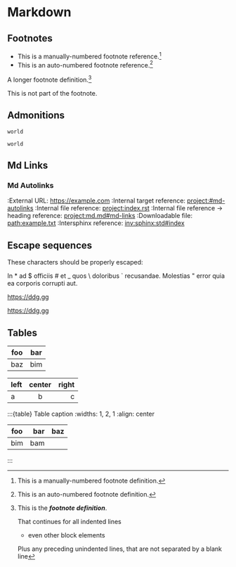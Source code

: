 # Markdown

## Footnotes

- This is a manually-numbered footnote reference.[^3]
- This is an auto-numbered footnote reference.[^myref]

[^myref]: This is an auto-numbered footnote definition.
[^3]: This is a manually-numbered footnote definition.

A longer footnote definition.[^mylongdef]

[^mylongdef]: This is the _**footnote definition**_.

    That continues for all indented lines

    - even other block elements

    Plus any preceding unindented lines,
that are not separated by a blank line

This is not part of the footnote.

## Admonitions

```{admonition} title
world
```

```{tip}
world
```

## Md Links

### Md Autolinks

:External URL: <https://example.com>
:Internal target reference: <project:#md-autolinks>
:Internal file reference: <project:index.rst>
:Internal file reference -> heading reference: <project:md.md#md-links>
:Downloadable file: <path:example.txt>
:Intersphinx reference: <inv:sphinx:std#index>

## Escape sequences

These characters should be properly escaped:

In \* ad \$ officiis # et \_ quos \ doloribus \` recusandae.
Molestias " error	quia ea corporis corrupti aut.

https://ddg.gg

<https://ddg.gg>

## Tables

| foo | bar |
| --- | --- |
| baz | bim |

| left | center | right |
| :--- | :----: | ----: |
| a    | b      | c     |

:::{table} Table caption
:widths: 1, 2, 1
:align: center

| foo | bar | baz |
| --- | --: | --- |
| bim | bam |     |
:::
